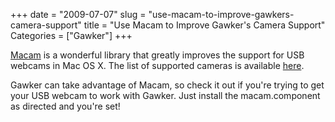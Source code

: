 +++
date = "2009-07-07"
slug = "use-macam-to-improve-gawkers-camera-support"
title = "Use Macam to Improve Gawker's Camera Support"
Categories = ["Gawker"]
+++

[Macam](http://webcam-osx.sourceforge.net/) is a wonderful library that greatly improves the support for USB webcams in Mac OS X.  The list of supported cameras is available [here](http://webcam-osx.sourceforge.net/cameras/index.php).

Gawker can take advantage of Macam, so check it out if you're trying to get your USB webcam to work with Gawker.  Just install the macam.component as directed and you're set!
